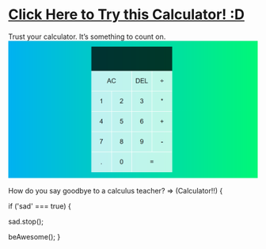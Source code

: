 # [Click Here to Try this Calculator! :D](https://calvinjamesheath.github.io/CalculatorFCC/)
Trust your calculator. It’s something to count on.
![](https://github.com/CalvinJamesHeath/CalculatorFCC/blob/master/img.png?raw=true)

How do you say goodbye to a calculus teacher? => (Calculator!!) {

if ('sad' === true) {

sad.stop();

beAwesome();
}

